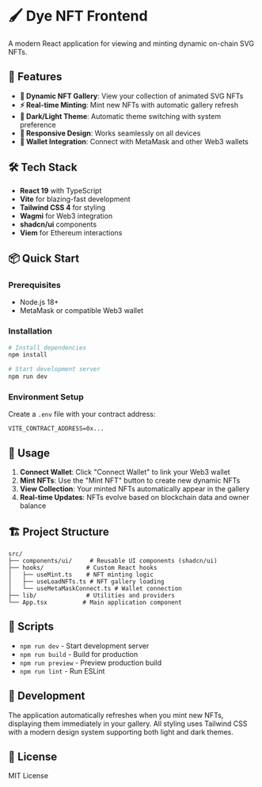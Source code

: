 # 🖌️ Dye NFT Frontend

A modern React application for viewing and minting dynamic on-chain SVG NFTs.

## 🚀 Features

- **🎨 Dynamic NFT Gallery**: View your collection of animated SVG NFTs
- **⚡ Real-time Minting**: Mint new NFTs with automatic gallery refresh
- **🌙 Dark/Light Theme**: Automatic theme switching with system preference
- **📱 Responsive Design**: Works seamlessly on all devices
- **🔗 Wallet Integration**: Connect with MetaMask and other Web3 wallets

## 🛠️ Tech Stack

- **React 19** with TypeScript
- **Vite** for blazing-fast development
- **Tailwind CSS 4** for styling
- **Wagmi** for Web3 integration
- **shadcn/ui** components
- **Viem** for Ethereum interactions

## 📦 Quick Start

### Prerequisites
- Node.js 18+
- MetaMask or compatible Web3 wallet

### Installation

```bash
# Install dependencies
npm install

# Start development server
npm run dev
```

### Environment Setup

Create a `.env` file with your contract address:

```env
VITE_CONTRACT_ADDRESS=0x...
```

## 🎯 Usage

1. **Connect Wallet**: Click "Connect Wallet" to link your Web3 wallet
2. **Mint NFTs**: Use the "Mint NFT" button to create new dynamic NFTs
3. **View Collection**: Your minted NFTs automatically appear in the gallery
4. **Real-time Updates**: NFTs evolve based on blockchain data and owner balance

## 🏗️ Project Structure

```
src/
├── components/ui/     # Reusable UI components (shadcn/ui)
├── hooks/            # Custom React hooks
│   ├── useMint.ts    # NFT minting logic
│   ├── useLoadNFTs.ts # NFT gallery loading
│   └── useMetaMaskConnect.ts # Wallet connection
├── lib/              # Utilities and providers
└── App.tsx          # Main application component
```

## 📜 Scripts

- `npm run dev` - Start development server
- `npm run build` - Build for production
- `npm run preview` - Preview production build
- `npm run lint` - Run ESLint

## 🔧 Development

The application automatically refreshes when you mint new NFTs, displaying them immediately in your gallery. All styling uses Tailwind CSS with a modern design system supporting both light and dark themes.

## 📄 License

MIT License
